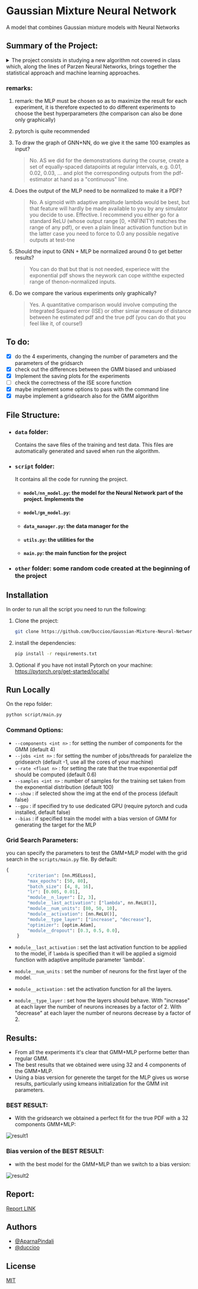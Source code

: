 # Gaussian Mixture Neural Network

A model that combines Gaussian mixture models with Neural Networks

## Summary of the Project:

<details>
  <summary>The project consists in studying a new algorithm not covered in class which, along the lines of Parzen Neural Networks, brings together the statistical approach and machine learning approaches.</summary>
  
  The new algorithm consists in using the Gaussian Mixture Model (GMM) instead of the Parzen Window to generate the targets for the Neural Network.
Then the goal is to estimate the PDF of a certain unlabeled dataset.

The project must follow these points:

- [x] find a model for the NN (MLP: hard coding or finding a simulator)
- [x] find a model for GMM (hard coding or finding a simulator)
- [x] generate the dataset: composed of 100 examples/points taken randomly from an exponential distribution

- [x] carry out the experiments, producing as a result a graph that compares the true PDF of the exponential distribution and the one approximated by the GMM and the GMM+NN.
      Each experiment differs according to the number of components per GNN:

  - 4 components for GMM: estimate the PDF only with the GMM and with the new machine (GMM + NN)
  - 8 components for GMM: estimate the PDF only with the GMM and with the new machine (GMM + NN)
  - 16 components for GMM: estimate the PDF only with the GMM and with the new machine (GMM + NN)
  - 32 components for GMM: estimate the PDF only with the GMM and with the new machine (GMM + NN)

- [x] do one last experiment: choose the best model of the GMM+NN and check the differences between the unbiased and biased models. Do the same considerations of the Parzen Neural Network apply in this case too?

- [ ] finally, a report on the activity carried out is expected in order to produce a scientific paper type text.
      The report must be structured in the following chapters:
  - title
  - abstracts
  - introduction
  - explanation of the algorithm
  - the experiments and the results through the plots
  - personal conclusions

</details>

### remarks:

1. remark: the MLP must be chosen so as to maximize the result for each experiment, it is therefore expected to do different experiments to choose the best hyperparameters (the comparison can also be done only graphically)

2. pytorch is quite recommended

3. To draw the graph of GNN+NN, do we give it the same 100 examples as input?

   > No. AS we did for the demonstrations during the course, create a set of
   > equally-spaced datapoints at regular intervals, e.g. 0.01, 0.02, 0.03, ...
   > and plot the corresponding outputs from the pdf-estimator at hand as a
   > "continuous" line.

4. Does the output of the MLP need to be normalized to make it a PDF?

   > No. A sigmoid with adaptive amplitude lambda would be best, but that
   > feature will hardly be made available to you by any simulator you decide
   > to use. Effective. I recommend you either go for a standard ReLU (whose
   > output range [0, +INFINITY) matches the range of any pdf), or even a plain
   > linear activation function but in the latter case you need to force to 0.0
   > any possible negative outputs at test-tne

5. Should the input to GNN + MLP be normalized around 0 to get better results?

   > You can do that but that is not needed, experiece witt the exponential pdf
   > shows the neywork can cope withthe expected range of thenon-normalized
   > inputs.

6. Do we compare the various experiments only graphically?
   > Yes. A quantitative comparison would involve computing the Integrated
   > Squared error (ISE) or other simiar measure of distance between he
   > estimated pdf and the true pdf (you can do that you feel like it, of
   > course!)

## To do:

- [x] do the 4 experiments, changing the number of parameters and the parameters of the gridsarch
- [x] check out the differences between the GMM biased and unbiased
- [x] Implement the saving plots for the experiments
- [ ] check the correctness of the ISE score function
- [x] maybe implement some options to pass with the command line
- [x] maybe implement a gridsearch also for the GMM algorithm

## File Structure:

- ### `data` folder:

  Contains the save files of the training and test data.
  This files are automatically generated and saved when run the algorithm.

- ### `script` folder:

  It contains all the code for running the project.

  - #### `model/nn_model.py`: the model for the Neural Network part of the project. Implements the
  - #### `model/gm_model.py`:

  - #### `data_manager.py`: the data manager for the

  - #### `utils.py`: the utilities for the

  - #### `main.py`: the main function for the project

- ### `other` folder: some random code created at the beginning of the project

## Installation

In order to run all the script you need to run the following:

1. Clone the project:

   ```bash
   git clone https://github.com/Duccioo/Gaussian-Mixture-Neural-Network.git
   ```

2. install the dependencies:

   ```bash
   pip install -r requirements.txt
   ```

3. Optional if you have not install Pytorch on your machine: https://pytorch.org/get-started/locally/

## Run Locally

On the repo folder:

```bash
python script/main.py
```

### Command Options:

- `--components <int n>` : for setting the number of components for the GMM (default 4)
- `--jobs <int n>` : for setting the number of jobs/threads for paralelize the gridsearch (default -1, use all the cores of your machine)
- `--rate <float n>` : for setting the rate that the true exponential pdf should be computed (default 0.6)
- `--samples <int n>` : number of samples for the training set taken from the exponential distribution (default 100)
- `--show` : if selected show the img at the end of the process (default false)
- `--gpu` : if specified try to use dedicated GPU (require pytorch and cuda installed, default false)
- `--bias` : if specified train the model with a bias version of GMM for generating the target for the MLP

### Grid Search Parameters:

you can specify the parameters to test the GMM+MLP model with the grid search in the `scripts/main.py` file.
By default:

```python
{
        "criterion": [nn.MSELoss],
        "max_epochs": [50, 80],
        "batch_size": [4, 8, 16],
        "lr": [0.005, 0.01],
        "module__n_layer": [2, 3],
        "module__last_activation": ["lambda", nn.ReLU()],
        "module__num_units": [80, 50, 10],
        "module__activation": [nn.ReLU()],
        "module__type_layer": ["increase", "decrease"],
        "optimizer": [optim.Adam],
        "module__dropout": [0.3, 0.5, 0.0],
    }
```

- `module__last_activation` : set the last activation function to be applied to the model, if `lambda` is specified than it will be applied a sigmoid function with adaptive amplitude parameter 'lambda'.

- `module__num_units` : set the number of neurons for the first layer of the model.
- `module__activation` : set the activation function for all the layers.
- `module__type_layer` : set how the layers should behave. With "increase" at each layer the number of neurons increases by a factor of 2. With "decrease" at each layer the number of neurons decrease by a factor of 2.

## Results:

- From all the experiments it's clear that GMM+MLP performe better than regular GMM.
- The best results that we obtained were using 32 and 4 components of the GMM+MLP.
- Using a bias version for generete the target for the MLP gives us worse results, particularly using kmeans initialization for the GMM init parameters.

### BEST RESULT:

- With the gridsearch we obtained a perfect fit for the true PDF with a 32 components GMM+MLP:

![result1](./result/img/result-926_C32_R0.6.png)

### Bias version of the BEST RESULT:

- with the best model for the GMM+MLP than we switch to a bias version:

![result2](./result/img/result-926_C32_R0.6_Biased.png)

## Report:

[Report LINK ](https://duccioo.github.io/Gaussian-Mixture-Neural-Network/AI__Project_Report.pdf)

## Authors

- [@AparnaPindali](https://github.com/AparnaPindali)
- [@duccioo](https://github.com/Duccioo)

## License

[MIT](https://choosealicense.com/licenses/mit/)
